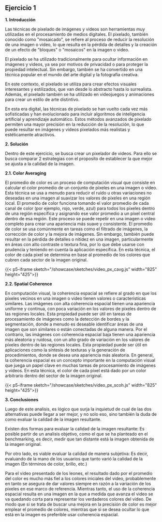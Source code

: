 ## Ejercicio 1
**1. Introducción**

Las técnicas de pixelado de imágenes y videos son herramientas muy utilizadas en el procesamiento de medios digitales. El pixelado, también conocido como "mosaicado", se refiere al proceso de reducir la resolución de una imagen o video, lo que resulta en la pérdida de detalles y la creación de un efecto de "bloques" o "mosaicos" en la imagen o video.

El pixelado se ha utilizado tradicionalmente para ocultar información en imágenes y videos, ya sea por motivos de privacidad o para proteger la propiedad intelectual. Sin embargo, también se ha convertido en una técnica popular en el mundo del arte digital y la fotografía creativa.

En este contexto, el pixelado se utiliza para crear efectos visuales interesantes y estilizados, que van desde lo abstracto hasta lo surrealista. Además, el pixelado también se ha utilizado en videojuegos y animaciones para crear un estilo de arte distintivo.

En esta era digital, las técnicas de pixelado se han vuelto cada vez más sofisticadas y han evolucionado para incluir algoritmos de inteligencia artificial y aprendizaje automático. Estos métodos avanzados de pixelado permiten una mayor precisión en la reducción de la resolución, lo que puede resultar en imágenes y videos pixelados más realistas y estéticamente atractivos.

**2. Solución**

Dentro de este ejercicio, se busca crear un pixelador de videos. Para ello se busca comparar 2 estrategias con el proposito de establecer la que mejor se ajusta a la calidad de la imagen. 

**2.1. Color Averaging**

El promedio de color es un proceso de computación visual que consiste en calcular el color promedio de un conjunto de píxeles en una imagen o video. Esta técnica se usa a menudo para reducir el ruido u otras variaciones no deseadas en una imagen al suavizar los valores de píxeles en una región local. El promedio de color funciona tomando el valor promedio de cada canal de color (por ejemplo, rojo, verde, azul) para todos los píxeles dentro de una región específica y asignando ese valor promedio a un píxel central dentro de esa región. Este proceso se puede repetir en una imagen o video completo para crear una apariencia más suave y consistente. El promedio de color se usa comúnmente en tareas como el filtrado de imágenes, la corrección de color y la mejora de imágenes. Sin embargo, también puede resultar en la pérdida de detalles o nitidez en una imagen, particularmente en áreas con alto contraste o textura fina, por lo que debe usarse con prudencia y teniendo en cuenta la aplicación específica. En esta técnica, el color de cada pixel se determina en base al promedio de los colores que cubren cada sector de la imagen original. 

{{< p5-iframe sketch="/showcase/sketches/video_px_cavg.js" width="825" height="425">}}

**2.2. Spatial Coherence**

En computación visual, la coherencia espacial se refiere al grado en que los píxeles vecinos en una imagen o video tienen valores o características similares. Las imágenes con alta coherencia espacial tienen una apariencia uniforme y continua, con poca variación en los valores de píxeles dentro de las regiones locales. Esta propiedad puede ser útil en tareas de procesamiento de imágenes como la detección de bordes y la segmentación, donde a menudo es deseable identificar áreas de una imagen que son similares o están conectadas de alguna manera. Por el contrario, las imágenes con coherencia espacial baja tienen una apariencia más aleatoria y ruidosa, con un alto grado de variación en los valores de píxeles dentro de las regiones locales. Esta propiedad puede ser útil en aplicaciones como la síntesis de texturas y la generación de procedimientos, donde se desea una apariencia más aleatoria. En general, la coherencia espacial es un concepto importante en la computación visual que juega un papel clave en muchas tareas de procesamiento de imágenes y videos. En esta técnica, el color de cada pixel está dado por un color arbitrario dentro del sector de la imagen original. 


{{< p5-iframe sketch="/showcase/sketches/video_px_scoh.js" width="825" height="425">}}


**3. Conclusiones**

Luego de este analisis, es lógico que surja la inquietud de cual de las dos alternativas puede llegar a ser mejor, y no solo eso, sino también la duda de como evaluar la calidad de la imagen resultante. 

Existen dos formas para evaluar la calidad de la imagen resultante: Es posible partir de un analisis objetivo, como el que se ha planteado en el benchmarking, es decir, medir que tan distante está la imagen obtenida de la imagen original. 

Por otro lado, es viable evaluar la calidad de manera subjetiva: Es decir, evaluando de la mano de los usuarios que tanto varió la calidad de la imagen (En términos de color, brillo, etc.)

Para el video presentado de los leones, el resultado dado por el promedio del color es mucho más fiel a los colores iniciales del video, probablemente en tanto se asegura de dar valores siempre en razón a la variación de los pixeles en ese marco de referencia. Mientras tanto, el uso de la coherencia espacial resulta en una imagen en la que a medida que avanza el video se va quedando corta para representar los verdaderos colores del video. De modo que si se trata de buscar una mejora en la precisión de color es mejor emplear el promedio de colores, mientras que si se desea ocultar lo que está en la imagen es preferible usar coherencia espacial.

